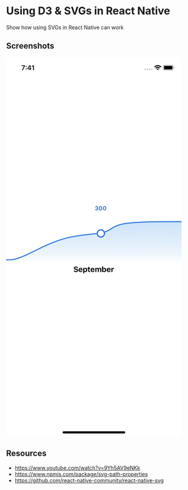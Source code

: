 # Using D3 & SVGs in React Native
Show how using SVGs in React Native can work

## Screenshots
![Alt text](screenshots/chart.png?raw=true "Slideable Svg chart")

## Resources
- https://www.youtube.com/watch?v=9Yh5AV9eNKk
- https://www.npmjs.com/package/svg-path-properties
- https://github.com/react-native-community/react-native-svg
